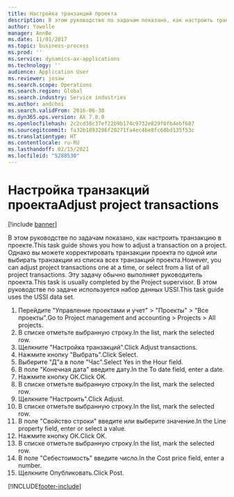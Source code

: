 ```yaml
---
title: Настройка транзакций проекта
description: В этом руководстве по задачам показано, как настроить транзакцию в проекте.
author: Yowelle
manager: AnnBe
ms.date: 11/01/2017
ms.topic: business-process
ms.prod: ''
ms.service: dynamics-ax-applications
ms.technology: ''
audience: Application User
ms.reviewer: josaw
ms.search.scope: Operations
ms.search.region: Global
ms.search.industry: Service industries
ms.author: andchoi
ms.search.validFrom: 2016-06-30
ms.dyn365.ops.version: AX 7.0.0
ms.openlocfilehash: 2c2cd38c37ef22b9b174c9732e829f6fb4ebf687
ms.sourcegitcommit: fa32b1893286f20271fa4ec4be8fc68bd135f53c
ms.translationtype: HT
ms.contentlocale: ru-RU
ms.lasthandoff: 02/15/2021
ms.locfileid: "5288530"
---
```

# <a name="adjust-project-transactions"></a><span data-ttu-id="1d24f-103">Настройка транзакций проекта</span><span class="sxs-lookup"><span data-stu-id="1d24f-103">Adjust project transactions</span></span>

[!include [banner](../../includes/banner.md)]

<span data-ttu-id="1d24f-104">В этом руководстве по задачам показано, как настроить транзакцию в проекте.</span><span class="sxs-lookup"><span data-stu-id="1d24f-104">This task guide shows you how to adjust a transaction on a project.</span></span> <span data-ttu-id="1d24f-105">Однако вы можете корректировать транзакции проекта по одной или выбирать транзакции из списка всех транзакций проекта.</span><span class="sxs-lookup"><span data-stu-id="1d24f-105">However, you can adjust project transactions one at a time, or select from a list of all project transactions.</span></span> <span data-ttu-id="1d24f-106">Эту задачу обычно выполняет руководитель проекта.</span><span class="sxs-lookup"><span data-stu-id="1d24f-106">This task is usually completed by the Project supervisor.</span></span> <span data-ttu-id="1d24f-107">В этом руководстве по задаче используется набор данных USSI.</span><span class="sxs-lookup"><span data-stu-id="1d24f-107">This task guide uses the USSI data set.</span></span>

1. <span data-ttu-id="1d24f-108">Перейдите "Управление проектами и учет" > "Проекты" > "Все проекты".</span><span class="sxs-lookup"><span data-stu-id="1d24f-108">Go to Project management and accounting > Projects > All projects.</span></span> 
2. <span data-ttu-id="1d24f-109">В списке отметьте выбранную строку.</span><span class="sxs-lookup"><span data-stu-id="1d24f-109">In the list, mark the selected row.</span></span> 
3. <span data-ttu-id="1d24f-110">Щелкните "Настройка транзакций".</span><span class="sxs-lookup"><span data-stu-id="1d24f-110">Click Adjust transactions.</span></span> 
4. <span data-ttu-id="1d24f-111">Нажмите кнопку "Выбрать".</span><span class="sxs-lookup"><span data-stu-id="1d24f-111">Click Select.</span></span> 
5. <span data-ttu-id="1d24f-112">Выберите "Д"а в поле "Час".</span><span class="sxs-lookup"><span data-stu-id="1d24f-112">Select Yes in the Hour field.</span></span> 
6. <span data-ttu-id="1d24f-113">В поле "Конечная дата" введите дату.</span><span class="sxs-lookup"><span data-stu-id="1d24f-113">In the To date field, enter a date.</span></span> 
7. <span data-ttu-id="1d24f-114">Нажмите кнопку ОК.</span><span class="sxs-lookup"><span data-stu-id="1d24f-114">Click OK.</span></span> 
8. <span data-ttu-id="1d24f-115">В списке отметьте выбранную строку.</span><span class="sxs-lookup"><span data-stu-id="1d24f-115">In the list, mark the selected row.</span></span> 
9. <span data-ttu-id="1d24f-116">Щелкните "Настроить".</span><span class="sxs-lookup"><span data-stu-id="1d24f-116">Click Adjust.</span></span> 
10. <span data-ttu-id="1d24f-117">В списке отметьте выбранную строку.</span><span class="sxs-lookup"><span data-stu-id="1d24f-117">In the list, mark the selected row.</span></span> 
11. <span data-ttu-id="1d24f-118">В поле "Свойство строки" введите или выберите значение.</span><span class="sxs-lookup"><span data-stu-id="1d24f-118">In the Line property field, enter or select a value.</span></span> 
12. <span data-ttu-id="1d24f-119">Нажмите кнопку ОК.</span><span class="sxs-lookup"><span data-stu-id="1d24f-119">Click OK.</span></span> 
13. <span data-ttu-id="1d24f-120">В списке отметьте выбранную строку.</span><span class="sxs-lookup"><span data-stu-id="1d24f-120">In the list, mark the selected row.</span></span> 
14. <span data-ttu-id="1d24f-121">В поле "Себестоимость" введите число.</span><span class="sxs-lookup"><span data-stu-id="1d24f-121">In the Cost price field, enter a number.</span></span> 
15. <span data-ttu-id="1d24f-122">Щелкните Опубликовать.</span><span class="sxs-lookup"><span data-stu-id="1d24f-122">Click Post.</span></span> 


[!INCLUDE[footer-include](../../includes/footer-banner.md)]